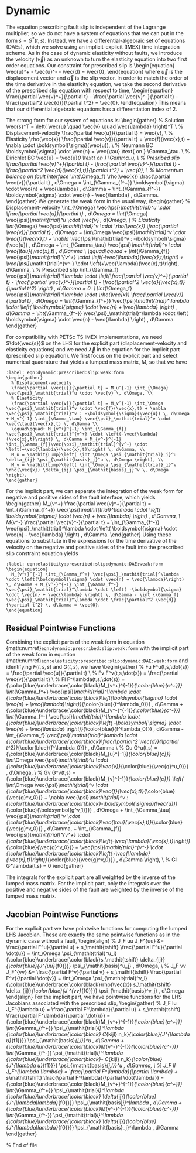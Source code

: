 # Dynamic

The equation prescribing fault slip is independent of the Lagrange multiplier, so we do not have a system of equations that we can put in
the form $\dot{s} = G^*(t,s)$.
Instead, we have a differential-algebraic set of equations (DAEs), which we solve using an implicit-explicit (IMEX) time integration scheme.
As in the case of dynamic elasticity without faults, we introduce the velocity ($\vec{v}$) as an unknown to turn the elasticity equation into two first order equations.
Our constraint for prescribed slip is
\begin{equation}
  \vec{u}^+ - \vec{u}^- - \vec{d} = \vec{0},
\end{equation}
where $\vec{u}$ is the displacement vector and $\vec{d}$ is the slip vector.
In order to match the order of the time derivative in the elasticity equation, we take the second derivative of the prescribed slip equation with respect to time,
\begin{equation}
  \frac{\partial \vec{v}^+}{\partial t} - \frac{\partial \vec{v}^-}{\partial t} - \frac{\partial^2 \vec{d}}{\partial t^2} = \vec{0}.
\end{equation}
This means that our differential algebraic equations has a differentiation index of 2.

The strong form for our system of equations is:
\begin{gather}
  % Solution
  \vec{s}^T = \left( \vec{u} \quad \vec{v} \quad \vec{\lambda} \right)^T \\
  % Displacement-velocity
  \frac{\partial \vec{u}}{\partial t} = \vec{v}, \\
  % Elasticity
  \rho(\vec{x}) \frac{\partial \vec{v}}{\partial t} = \vec{f}(\vec{x},t) + \nabla \cdot \boldsymbol{\sigma}(\vec{u}), \\
  % Neumann BC
  \boldsymbol{\sigma} \cdot \vec{n} = \vec{\tau} \text{ on } \Gamma_\tau. \\
  % Dirichlet BC
  \vec{u} = \vec{u}_0 \text{ on } \Gamma_u, \\
  % Presribed slip
  \frac{\partial \vec{v}^+}{\partial t} - \frac{\partial \vec{v}^-}{\partial t} - \frac{\partial^2 \vec{d}(\vec{x},t)}{\partial t^2} = \vec{0}, \\
  % Momentum balance on fault interface
  \int_{\Omega_f} \rho(\vec{x}) \frac{\partial \vec{v}}{\partial t} \, d\Omega = \int_{\Gamma_{f^+}} \boldsymbol{\sigma} \cdot \vec{n} + \vec{\lambda} \, d\Gamma + \int_{\Gamma_{f^-}} \boldsymbol{\sigma} \cdot \vec{n} - \vec{\lambda} \, d\Gamma.
\end{gather}
We generate the weak form in the usual way,
\begin{gather}
  % Displacement-velocity
  \int_{\Omega} \vec{\psi}_\mathit{trial}^u \cdot \frac{\partial \vec{u}}{\partial t} \, d\Omega =  \int_{\Omega} \vec{\psi}_\mathit{trial}^u \cdot \vec{v} \, d\Omega, \\
  % Elasticity
  \int_{\Omega} \vec{\psi}_\mathit{trial}^v \cdot \rho(\vec{x}) \frac{\partial \vec{v}}{\partial t} \, d\Omega  = \int_\Omega \vec{\psi}_\mathit{trial}^v \cdot \vec{f}(\vec{x},t) + \nabla \vec{\psi}_\mathit{trial}^v : -\boldsymbol{\sigma}(\vec{u}) \, d\Omega + \int_{\Gamma_\tau} \vec{\psi}_\mathit{trial}^v \cdot \vec{\tau}(\vec{x},t) \, d\Gamma \\
  \qquad\qquad + \int_{\Gamma_{f}} \vec{\psi}_\mathit{trial}^{v^+} \cdot \left(-\vec{\lambda}(\vec{x},t)\right) + \vec{\psi}_\mathit{trial}^{v^-} \cdot \left(+\vec{\lambda}(\vec{x},t)\right)\, d\Gamma, \\
  % Prescribed slip
  \int_{\Gamma_f} \vec{\psi}_\mathit{trial}^\lambda \cdot \left(\frac{\partial \vec{v}^+}{\partial t} - \frac{\partial \vec{v}^-}{\partial t} - \frac{\partial^2 \vec{d}(\vec{x},t)}{\partial t^2} \right) \, d\Gamma = 0. \\
  \int_{\Omega_f} \vec{\psi}_\mathit{trial}^\lambda \cdot \rho(\vec{x}) \frac{\partial \vec{v}}{\partial t} \, d\Omega = \int_{\Gamma_{f^+}} \vec{\psi}_\mathit{trial}^\lambda \cdot \left( \boldsymbol{\sigma} \cdot \vec{n} + \vec{\lambda} \right) \, d\Gamma + \int_{\Gamma_{f^-}} \vec{\psi}_\mathit{trial}^\lambda \cdot \left( \boldsymbol{\sigma} \cdot \vec{n} - \vec{\lambda} \right) \, d\Gamma.
\end{gather}

For compatibility with PETSc TS IMEX implementations, we need $\dot{\vec{s}}$ on the LHS for the explicit part (displacement-velocity and elasticity equations) and we need $\vec{\lambda}$ in the equation for the implicit part (prescribed slip equation).
We first focus on the explicit part and select numerical quadrature that yields a lumped mass matrix, $M$, so that we have

```{math}
:label: eqn:dynamic:prescribed:slip:weak:form
\begin{gather}
  % Displacement-velocity
  \frac{\partial \vec{u}}{\partial t} = M_u^{-1} \int_{\Omega} \vec{\psi}_\mathit{trial}^u \cdot \vec{v} \, d\Omega, \\
  % Elasticity
  \frac{\partial \vec{v}}{\partial t} = M_v^{-1} \int_\Omega \vec{\psi}_\mathit{trial}^v \cdot \vec{f}(\vec{x},t) + \nabla \vec{\psi}_\mathit{trial}^v : -\boldsymbol{\sigma}(\vec{u}) \, d\Omega + M_v^{-1} \int_{\Gamma_\tau} \vec{\psi}_\mathit{trial}^v \cdot \vec{\tau}(\vec{x},t) \, d\Gamma \\
  \qquad\qquad+ M_{v^+}^{-1} \int_{\Gamma_{f}} \vec{\psi}_\mathit{trial}^{v^+} \cdot \left(-\vec{\lambda}(\vec{x},t)\right) \, d\Gamma + M_{v^-}^{-1} \int_{\Gamma_{f}}\vec{\psi}_\mathit{trial}^{v^-} \cdot \left(+\vec{\lambda}(\vec{x},t)\right) \, d\Gamma, \\
  M_u = \mathit{Lump}\left( \int_\Omega \psi_{\mathit{trial}_i}^u \delta_{ij} \psi_{\mathit{basis}_j}^u \, d\Omega \right), \\
  M_v = \mathit{Lump}\left( \int_\Omega \psi_{\mathit{trial}_i}^v \rho(\vec{x}) \delta_{ij} \psi_{\mathit{basis}_j}^v \, d\Omega \right).
\end{gather}
```

For the implicit part, we can separate the integration of the weak form for negative and positive sides of the fault interface, which yields
\begin{gather}
  M_{v^+} \frac{\partial \vec{v}^+}{\partial t} = \int_{\Gamma_{f^+}} \vec{\psi}_\mathit{trial}^\lambda \cdot \left( \boldsymbol{\sigma} \cdot \vec{n} + \vec{\lambda} \right) \, d\Gamma, \\
  M_{v^-} \frac{\partial \vec{v}^-}{\partial t} = \int_{\Gamma_{f^-}} \vec{\psi}_\mathit{trial}^\lambda \cdot \left( \boldsymbol{\sigma} \cdot \vec{n} - \vec{\lambda} \right) \, d\Gamma.
\end{gather}
Using these equations to substitute in the expressions for the time derivative of the velocity on the negative and positive sides of the fault into the prescribed slip constraint equation yields

```{math}
:label: eqn:elasticity:prescribed:slip:dynamic:DAE:weak:form
\begin{equation}
  M_{v^+}^{-1} \int_{\Gamma_f^+} \vec{\psi}_\mathit{trial}^\lambda \cdot \left(\boldsymbol{\sigma} \cdot \vec{n} + \vec{\lambda}\right) \, d\Gamma + M_{v^-}^{-1} \int_{\Gamma_f^-} \vec{\psi}_\mathit{trial}^\lambda \cdot \left( -\boldsymbol{\sigma} \cdot \vec{n} + \vec{\lambda} \right) \, d\Gamma - \int_{\Gamma_f} \vec{\psi}_\mathit{trial}^\lambda \cdot \frac{\partial^2 \vec{d}}{\partial t^2} \, d\Gamma = \vec{0}.
\end{equation}
```

## Residual Pointwise Functions

Combining the explicit parts of the weak form in equation {math:numref}`eqn:dynamic:prescribed:slip:weak:form` with the implicit part of the weak form in equation {math:numref}`eqn:elasticity:prescribed:slip:dynamic:DAE:weak:form` and identifying $F(t,s,\dot{s})$ and $G(t,s)$, we have
\begin{gather}
% Fu
  F^u(t,s,\dot{s}) = \frac{\partial \vec{u}}{\partial t} \\
% Fv
  F^v(t,s,\dot{s}) = \frac{\partial \vec{v}}{\partial t} \\
% Fl
  F^\lambda(t,s,\dot{s}) = {\color{blue}\underbrace{\color{black}M_{v^+}^{-1}}_{\color{blue}{c^+}}} \int_{\Gamma_f^+} \vec{\psi}_\mathit{trial}^\lambda \cdot {\color{blue}\underbrace{\color{black}\left(\boldsymbol{\sigma} \cdot \vec{n} + \vec{\lambda}\right)}_{\color{blue}{f^\lambda_0}}} \, d\Gamma + {\color{blue}\underbrace{\color{black}M_{v^-}^{-1}}_{\color{blue}{c^-}}} \int_{\Gamma_f^-} \vec{\psi}_\mathit{trial}^\lambda \cdot {\color{blue}\underbrace{\color{black}\left( -\boldsymbol{\sigma} \cdot \vec{n} + \vec{\lambda} \right)}_{\color{blue}{f^\lambda_0}}} \, d\Gamma - \int_{\Gamma_f} \vec{\psi}_\mathit{trial}^\lambda \cdot {\color{blue}\underbrace{\color{black}\frac{\partial^2 \vec{d}}{\partial t^2}}_{\color{blue}{f^\lambda_0}}} \, d\Gamma \\
% Gu
  G^u(t,s) = {\color{blue}\underbrace{\color{black}M_{u}^{-1}}_{\color{blue}{c}}} \int_\Omega \vec{\psi}_\mathit{trial}^u \cdot {\color{blue}\underbrace{\color{black}\vec{v}}_{\color{blue}{\vec{g}^u_0}}} \, d\Omega, \\
 % Gv
  G^v(t,s) =  {\color{blue}\underbrace{\color{black}M_{v}^{-1}}_{\color{blue}{c}}} \left( \int_\Omega \vec{\psi}_\mathit{trial}^v \cdot {\color{blue}\underbrace{\color{black}\vec{f}(\vec{x},t)}_{\color{blue}{\vec{g}^v_0}}} + \nabla \vec{\psi}_\mathit{trial}^v : {\color{blue}\underbrace{\color{black}-\boldsymbol{\sigma}(\vec{u})}_{\color{blue}{\boldsymbol{g^v_1}}}} \, d\Omega + \int_{\Gamma_\tau} \vec{\psi}_\mathit{trial}^v \cdot {\color{blue}\underbrace{\color{black}\vec{\tau}(\vec{x},t)}_{\color{blue}{\vec{g}^v_0}}} \, d\Gamma, + \int_{\Gamma_{f}} \vec{\psi}_\mathit{trial}^{v^+} \cdot {\color{blue}\underbrace{\color{black}\left(-\vec{\lambda}(\vec{x},t)\right)}_{\color{blue}{\vec{g}^v_0}}} + \vec{\psi}_\mathit{trial}^{v^-} \cdot {\color{blue}\underbrace{\color{black}\left(+\vec{\lambda}(\vec{x},t)\right)}_{\color{blue}{\vec{g}^v_0}}} \, d\Gamma \right), \\
% Gl
  G^\lambda(t,s) = 0
\end{gather}

The integrals for the explicit part are all weighted by the inverse of the lumped mass matrix.
For the implicit part, only the integrals over the positive and negative sides of the fault are weighted by the inverse of the lumped mass matrix.

## Jacobian Pointwise Functions

For the explicit part we have pointwise functions for computing the lumped LHS Jacobian. These are exactly the same pointwise functions as in the dynamic case without a fault,
\begin{align}
  % J_F uu
  J_F^{uu} &= \frac{\partial F^u}{\partial u} + s_\mathit{tshift} \frac{\partial F^u}{\partial \dot{u}} =
             \int_\Omega \psi_{\mathit{trial}^u_i} {\color{blue}\underbrace{\color{black}s_\mathit{tshift} \delta_{ij}}_{\color{blue}{J^{uu}_{f0}}}} \psi_{\mathit{basis}^u_j}  \, d\Omega, \\
  % J_F vv
  J_F^{vv} &= \frac{\partial F^v}{\partial v} + s_\mathit{tshift} \frac{\partial F^v}{\partial \dot{v}} =
             \int_\Omega \psi_{\mathit{trial}^v_i} {\color{blue}\underbrace{\color{black}\rho(\vec{x}) s_\mathit{tshift} \delta_{ij}}_{\color{blue}{J ^{vv}_{f0}}}} \psi_{\mathit{basis}^v_j} \, d\Omega
\end{align}
For the implicit part, we have pointwise functions for the LHS Jacobians associated with the prescribed slip,
\begin{gather}
  % J_F lu
  J_F^{\lambda u} = \frac{\partial F^\lambda}{\partial u} + s_\mathit{tshift} \frac{\partial F^\lambda}{\partial \dot{u}} = {\color{blue}\underbrace{\color{black}M_{v^+}^{-1}}_{\color{blue}{c^+}}} \int_{\Gamma_{f^+}} \psi_{\mathit{trial}_i}^\lambda {\color{blue}\underbrace{\color{black} C_{kijl} n_k}_{\color{blue}{J^{\lambda u}_{f1}}}} \psi_{\mathit{basis}_{j,l}}^u \, d\Gamma + {\color{blue}\underbrace{\color{black}M_{v^-}^{-1}}_{\color{blue}{c^-}}} \int_{\Gamma_{f^-}} \psi_{\mathit{trial}_i}^\lambda {\color{blue}\underbrace{\color{black}- C_{kijl} n_k}_{\color{blue}{J^{\lambda u}_{f1}}}} \psi_{\mathit{basis}_{j,l}}^u \, d\Gamma, \\
% J_F ll
  J_F^{\lambda \lambda} = \frac{\partial F^\lambda}{\partial \lambda} + s_\mathit{tshift} \frac{\partial F^\lambda}{\partial \dot{\lambda}} = {\color{blue}\underbrace{\color{black}M_{v^+}^{-1}}_{\color{blue}{c^+}}} \int_{\Gamma_{f^+}} \psi_{\mathit{trial}_i}^\lambda {\color{blue}\underbrace{\color{black} \delta_{ij}}_{\color{blue}{J^{\lambda\lambda}_{f0}}}} \psi_{\mathit{basis}_j}^\lambda \, d\Gamma + {\color{blue}\underbrace{\color{black}M_{v^-}^{-1}}_{\color{blue}{c^-}}} \int_{\Gamma_{f^-}} \psi_{\mathit{trial}_i}^\lambda {\color{blue}\underbrace{\color{black} \delta_{ij}}_{\color{blue}{J^{\lambda\lambda}_{f0}}}} \psi_{\mathit{basis}_j}^\lambda \, d\Gamma
\end{gather}

% End of file
